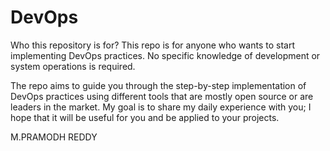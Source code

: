 # DevOps
Who this repository is for?
This repo is for anyone who wants to start implementing DevOps practices. No specific knowledge of development or system operations is required.

The repo aims to guide you through the step-by-step implementation of DevOps practices using different tools that are mostly open source or are leaders in the market.
My goal is to share my daily experience with you; I hope that it will be useful for you and be applied to your projects.

M.PRAMODH REDDY
